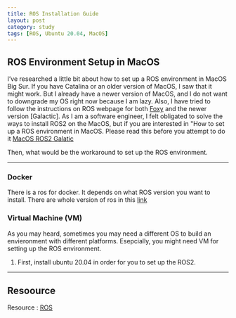 ```yaml
---
title: ROS Installation Guide
layout: post
category: study
tags: [ROS, Ubuntu 20.04, MacOS]
---
```


## ROS Environment Setup in MacOS

I’ve researched a little bit about how to set up a ROS environment in MacOS Big Sur. If you have Catalina or an older version of MacOS, I saw that it might work. But I already have a newer version of MacOS, and I do not want to downgrade my OS right now because I am lazy. Also, I have tried to follow the instructions on ROS webpage for both [Foxy](https://docs.ros.org/en/foxy/Installation/macOS-Install-Binary.html) and the newer version [Galactic]. As I am a software engineer, I felt obligated to solve the ways to install ROS2 on the MacOS, but if you are interested in "How to set up a ROS environment in MacOS. Please read this before you attempt to do it [MacOS ROS2 Galatic](https://discourse.ros.org/t/macos-support-in-ros-2-galactic-and-beyond/17891/2)

Then, what would be the workaround to set up the ROS environment.

---

### **Docker**

There is a ros for docker. It depends on what ROS version you want to install. There are whole version of ros in this [link]()

### **Virtual Machine (VM)**

As you may heard, sometimes you may need a different OS to build an envieronment with different platforms. Esepcially, you might need VM for setting up the ROS environment.

1. First, install ubuntu 20.04 in order for you to set up the ROS2.

---

## Resoource

Resource : [ROS](https://endland.medium.com/ros2-ubuntu20-04-8241bfdf6a9f)
